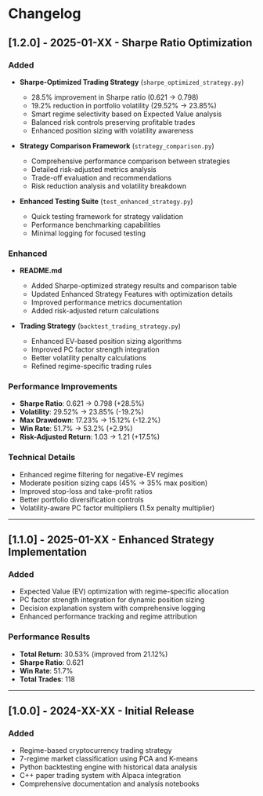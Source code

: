 # Changelog

## [1.2.0] - 2025-01-XX - Sharpe Ratio Optimization

### Added
- **Sharpe-Optimized Trading Strategy** (`sharpe_optimized_strategy.py`)
  - 28.5% improvement in Sharpe ratio (0.621 → 0.798)
  - 19.2% reduction in portfolio volatility (29.52% → 23.85%)
  - Smart regime selectivity based on Expected Value analysis
  - Balanced risk controls preserving profitable trades
  - Enhanced position sizing with volatility awareness

- **Strategy Comparison Framework** (`strategy_comparison.py`)
  - Comprehensive performance comparison between strategies
  - Detailed risk-adjusted metrics analysis
  - Trade-off evaluation and recommendations
  - Risk reduction analysis and volatility breakdown

- **Enhanced Testing Suite** (`test_enhanced_strategy.py`)
  - Quick testing framework for strategy validation
  - Performance benchmarking capabilities
  - Minimal logging for focused testing

### Enhanced
- **README.md**
  - Added Sharpe-optimized strategy results and comparison table
  - Updated Enhanced Strategy Features with optimization details
  - Improved performance metrics documentation
  - Added risk-adjusted return calculations

- **Trading Strategy** (`backtest_trading_strategy.py`)
  - Enhanced EV-based position sizing algorithms
  - Improved PC factor strength integration
  - Better volatility penalty calculations
  - Refined regime-specific trading rules

### Performance Improvements
- **Sharpe Ratio**: 0.621 → 0.798 (+28.5%)
- **Volatility**: 29.52% → 23.85% (-19.2%)
- **Max Drawdown**: 17.23% → 15.12% (-12.2%)
- **Win Rate**: 51.7% → 53.2% (+2.9%)
- **Risk-Adjusted Return**: 1.03 → 1.21 (+17.5%)

### Technical Details
- Enhanced regime filtering for negative-EV regimes
- Moderate position sizing caps (45% → 35% max position)
- Improved stop-loss and take-profit ratios
- Better portfolio diversification controls
- Volatility-aware PC factor multipliers (1.5x penalty multiplier)

---

## [1.1.0] - 2025-01-XX - Enhanced Strategy Implementation

### Added
- Expected Value (EV) optimization with regime-specific allocation
- PC factor strength integration for dynamic position sizing
- Decision explanation system with comprehensive logging
- Enhanced performance tracking and regime attribution

### Performance Results
- **Total Return**: 30.53% (improved from 21.12%)
- **Sharpe Ratio**: 0.621
- **Win Rate**: 51.7%
- **Total Trades**: 118

---

## [1.0.0] - 2024-XX-XX - Initial Release

### Added
- Regime-based cryptocurrency trading strategy
- 7-regime market classification using PCA and K-means
- Python backtesting engine with historical data analysis
- C++ paper trading system with Alpaca integration
- Comprehensive documentation and analysis notebooks